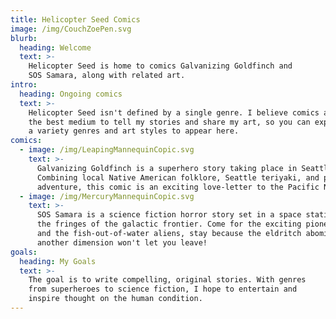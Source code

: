 ```yaml
---
title: Helicopter Seed Comics
image: /img/CouchZoePen.svg
blurb:
  heading: Welcome
  text: >-
    Helicopter Seed is home to comics Galvanizing Goldfinch and
    SOS Samara, along with related art.
intro:
  heading: Ongoing comics
  text: >-
    Helicopter Seed isn't defined by a single genre. I believe comics are
    the best medium to tell my stories and share my art, so you can expect
    a variety genres and art styles to appear here.
comics:
  - image: /img/LeapingMannequinCopic.svg
    text: >-
      Galvanizing Goldfinch is a superhero story taking place in Seattle. 
      Combining local Native American folklore, Seattle teriyaki, and pulse-pounding
      adventure, this comic is an exciting love-letter to the Pacific Northwest.
  - image: /img/MercuryMannequinCopic.svg
    text: >-
      SOS Samara is a science fiction horror story set in a space station on
      the fringes of the galactic frontier. Come for the exciting pioneer lifestyle
      and the fish-out-of-water aliens, stay because the eldritch abomination from
      another dimension won't let you leave!
goals:
  heading: My Goals
  text: >-
    The goal is to write compelling, original stories. With genres
    from superheroes to science fiction, I hope to entertain and
    inspire thought on the human condition.
---
```


